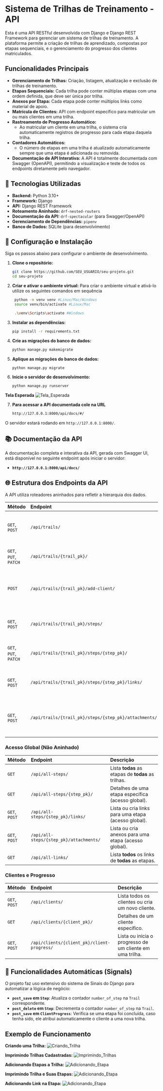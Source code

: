 # Sistema de Trilhas de Treinamento - API

Esta é uma API RESTful desenvolvida com Django e Django REST Framework para gerenciar um sistema de trilhas de treinamento. A plataforma permite a criação de trilhas de aprendizado, compostas por etapas sequenciais, e o gerenciamento do progresso dos clientes matriculados.

## Funcionalidades Principais

* **Gerenciamento de Trilhas:** Criação, listagem, atualização e exclusão de trilhas de treinamento.
* **Etapas Sequenciais:** Cada trilha pode conter múltiplas etapas com uma ordem definida, que deve ser única por trilha.
* **Anexos por Etapa:** Cada etapa pode conter múltiplos links como material de apoio.
* **Matrícula de Clientes:** API com endpoint específico para matricular um ou mais clientes em uma trilha.
* **Rastreamento de Progresso Automático:**
  * Ao matricular um cliente em uma trilha, o sistema cria automaticamente registros de progresso para cada etapa daquela trilha.
* **Contadores Automáticos:**
  * O número de etapas em uma trilha é atualizado automaticamente sempre que uma etapa é adicionada ou removida.
* **Documentação de API Interativa:** A API é totalmente documentada com Swagger (OpenAPI), permitindo a visualização e teste de todos os endpoints diretamente pelo navegador.

## 🚀 Tecnologias Utilizadas

* **Backend:** Python 3.10+
* **Framework:** Django
* **API:** Django REST Framework
* **Roteamento Aninhado:** `drf-nested-routers`
* **Documentação da API:** `drf-spectacular` (para Swagger/OpenAPI)
* **Gerenciamento de Dependências:** `pipenv`
* **Banco de Dados:** SQLite (para desenvolvimento)

## 🔧 Configuração e Instalação

Siga os passos abaixo para configurar o ambiente de desenvolvimento.

1.  **Clone o repositório:**
    ```bash
    git clone https://github.com/SEU_USUARIO/seu-projeto.git
    cd seu-projeto
    ```

2.  **Criar e ativar o ambiente virtual:**
    Para criar o ambiente virtual e ativá-lo utilize os seguintes comandos em sequência
    ```bash
     python -m venv venv #Linux/Mac/Windows
     source venv/bin/activate #Linux/Mac

     .\venv\Scripts\activate #Windows
    ```

3.  **Instalar as dependências:**
    ```bash
    pip install -r requirements.txt
    ```

4.  **Crie as migrações do banco de dados:**
    ```bash
    python manage.py makemigrate
    ```

5.  **Aplique as migrações do banco de dados:**
    ```bash
    python manage.py migrate
    ```
6.  **Inicie o servidor de desenvolvimento:**
    ```bash
    python manage.py runserver
    ```
**Tela Esperada**
![Tela_Esperada](assets/Imagem_1.png)

7.  **Para acessar a API documentada cole na URL**
    ```bash
    http://127.0.0.1:8000/api/docs/#/
    ```

O servidor estará rodando em `http://127.0.0.1:8000/`.

## 📚 Documentação da API

A documentação completa e interativa da API, gerada com Swagger UI, está disponível no seguinte endpoint após iniciar o servidor:

* **`http://127.0.0.1:8000/api/docs/`**

## 🌐 Estrutura dos Endpoints da API

A API utiliza roteadores aninhados para refletir a hierarquia dos dados.


| Método                      | Endpoint                                                      | Descrição                                                   |
| :-------------------------- | :------------------------------------------------------------ | :---------------------------------------------------------- |
| `GET`, `POST`               | `/api/trails/`                                                | Lista todas as trilhas ou cria uma nova trilha.             |
| `GET`, `PUT`, `PATCH`       | `/api/trails/{trail_pk}/`                                     | Detalhes de uma trilha específica.                          |
| `POST`                      | `/api/trails/{trail_pk}/add-client/`                          | Matricula um ou mais clientes em uma trilha.                |
| `GET`, `POST`               | `/api/trails/{trail_pk}/steps/`                               | Lista ou cria etapas **para uma trilha específica**.          |
| `GET`, `PUT`, `PATCH`       | `/api/trails/{trail_pk}/steps/{step_pk}/`                     | Detalhes de uma etapa específica.                           |
| `GET`, `POST`               | `/api/trails/{trail_pk}/steps/{step_pk}/links/`               | Lista ou cria links para uma etapa específica.              |
| `GET`, `POST`               | `/api/trails/{trail_pk}/steps/{step_pk}/attachments/`         | Lista ou cria anexos para uma etapa específica.             |

### Acesso Global (Não Aninhado)

| Método                      | Endpoint                                                      | Descrição                                                   |
| :-------------------------- | :------------------------------------------------------------ | :---------------------------------------------------------- |
| `GET`                       | `/api/all-steps/`                                             | Lista **todas** as etapas de **todas** as trilhas.           |
| `GET`                       | `/api/all-steps/{step_pk}/`                                   | Detalhes de uma etapa específica (acesso global).           |
| `GET`, `POST`               | `/api/all-steps/{step_pk}/links/`                             | Lista ou cria links para uma etapa (acesso global).         |
| `GET`, `POST`               | `/api/all-steps/{step_pk}/attachments/`                       | Lista ou cria anexos para uma etapa (acesso global).        |
| `GET`                       | `/api/all-links/`                                             | Lista **todos** os links de **todas** as etapas.             |

### Clientes e Progresso

| Método                      | Endpoint                                                      | Descrição                                                   |
| :-------------------------- | :------------------------------------------------------------ | :---------------------------------------------------------- |
| `GET`, `POST`               | `/api/clients/`                                               | Lista todos os clientes ou cria um novo cliente.            |
| `GET`                       | `/api/clients/{client_pk}/`                                   | Detalhes de um cliente específico.                          |
| `GET`, `POST`               | `/api/clients/{client_pk}/client-progress/`                   | Lista ou inicia o progresso de um cliente em uma trilha.    |

## 🤖 Funcionalidades Automáticas (Signals)

O projeto faz uso extensivo do sistema de Sinais do Django para automatizar a lógica de negócio:
* **`post_save` em `Step`**: Atualiza o contador `number_of_step` na `Trail` correspondente.
* **`post_delete` em `Step`**: Decrementa o contador `number_of_step` na `Trail`.
* **`post_save` em `ClientProgress`**: Verifica se uma etapa foi concluída, caso tenha sido, ele atribui automaticamente o cliente a uma nova trilha.

## Exemplo de Funcionamento

**Criando uma Trilha:**
![Criando_Trilha](assets/Imagem_2.png)

**Imprimindo Trilhas Cadastradas:**
![Imprimindo_Trilhas](assets/Imagem_3.png)

**Adicionando Etapas a Trilha:**
![Adicionando_Etapa](assets/Imagem_4.png)

**Imprimindo Trilha e Suas Etapas:**
![Adicionando_Etapa](assets/Imagem_5.png)

**Adicionando Link na Etapa:**
![Adicionando_Etapa](assets/Imagem_6.png)



